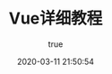 ---
pageComponent:
  name: Catalogue
  data:
    path: NoteFile-其他/Vue笔记
    imgUrl: /img/ui.png
    description: Git详细教程，使用手册
title: Vue详细教程
date: 2020-03-11 21:50:54
permalink: /other/vue/detail
sidebar: false
article: false
comment: false
editLink: false
author:
  name: xugaoyi
  link: https://github.com/xugaoyi
---